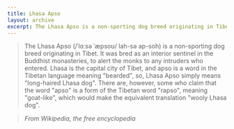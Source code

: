 ```yaml
---
title: Lhasa Apso
layout: archive
excerpt: The Lhasa Apso is a non-sporting dog breed originating in Tibet.
---
```


> The Lhasa Apso (/ˈlɑːsə ˈæpsoʊ/ lah-sə ap-soh) is a non-sporting dog breed originating in Tibet. It was bred as an interior sentinel in the Buddhist monasteries, to alert the monks to any intruders who entered. Lhasa is the capital city of Tibet, and apso is a word in the Tibetan language meaning "bearded", so, Lhasa Apso simply means "long-haired Lhasa dog". There are, however, some who claim that the word "apso" is a form of the Tibetan word "rapso", meaning "goat-like", which would make the equivalent translation "wooly Lhasa dog".

> <cite>From Wikipedia, the free encyclopedia</cite>